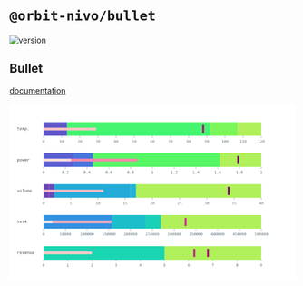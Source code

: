 # `@orbit-nivo/bullet`

[![version](https://img.shields.io/npm/v/@orbit-nivo/bullet.svg?style=flat-square)](https://www.npmjs.com/package/@orbit-nivo/bullet)

## Bullet

[documentation](http://nivo.rocks/bullet)

![Bullet](https://raw.githubusercontent.com/plouc/nivo/master/packages/bullet/doc/bullet.png)
